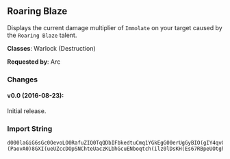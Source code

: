 ## Roaring Blaze

Displays the current damage multiplier of `Immolate` on your target caused by
the `Roaring Blaze` talent.

**Classes**: Warlock (Destruction)

**Requested by**: Arc

### Changes

#### v0.0 (2016-08-23):

Initial release.

### Import String

    d000laGiG6sGc0OevoLO0RafuZIQ0TqQDbIFbkedtuCmq1YGkEgG00erUgGyBIO(gIY4qvQZHQY9ayFGcv)dvrDqvrleQuper1efPUOizJqL8rOkNuu1kHYlbfkZevv3euYore)erAOGISua1tvvtLQ6QQcBfvj(kOOolOG8wus3fLyVq(lk1GLoSclgQQhJKjJkxwPnRk9zqA0OOtROvdkKEnQsA2cUnq2nf)MsdhfwUqpNktxLRJW2fHVdk14Pk68ufwpQcEpQImFqbCFufA)KrWr(OphYh9hu30ACiF0FAMhYh9PiCNfe6tttttRcSDeNgOQ4om4HvLMMMMwybl1iO(ufG6GioyVMecJMwnyPgbvGvbOcZ7GxFsehoiXf60ACS(eYKJfiXf60AegnTAWsncQFvaQW8o41NeXH7psSCq4MogHHhowFczYXIWcwQrqLry4XgX7r(0QauFyMhEpYNohygHHhBeCwHjmAAAAA1)EQwg30ACQm34QsttttlSGLAeuJ7BCDmbECRkavCYimHrttttR(4MH55HknnnnTWcwQrq1yHTWcwQrqnUVX1XmV52yIrqfGkCvye14(gxhtGh3kSGLAeudd3b8(gxhtvvvvvaQ0X9nUoM5n3gtmcQ0QWfwWsncQueUZcYF98ewWsncQoMwIa3NPf2QQQQQQauViXkSGLAeuNoszCtRXrkJ1OQQcqfM3bV(KioCqY7iLXnTghPmwJWcwQrqLry4XgX7r(0QQQQQQauFyMhEpYNohygHHhBeCwHjmAAAAAvynMg1Gf6KsLMMMMwybl1iOgXNClH5CQau5jEuybl1iOgXhweHZPcqLNyndlQaubdhsMmG9QYkCwubOcgoeCacyVQSIdlQaubdhcqsgSxvwbklQaubdhcFabmpkmHfSuJG6lHH6MwJQ1qUfe(JlvI1C5y7v1rGFQeR58QY2RQZsePw8EKpTxvNLisTKmaTEvDwIi1IRWaQZRkBVctvvvLBDhEpYN2Rk36osgGwVQCR7Wvya15vLTxvhJneYN2RQJXgcKmaTEvz7vfceizfMQQQQWuvvvNVQogBiKpTkaaQWjJVKXr9yUgHPQQQQQQQoFvDe4NkXAovaaub)HPu8Zp70pH1t8sbw9yUgHPQQQQQQQQQQQgXNClH5CSYTUdVh5tZIka1Cr8j3syohRCR7W7r(0SOAJQzYQcdRcxyQQQQQQQQRHtyQQQQBWTZxvhJneYNwfaav4aHmYaAYQhZ1imvvvvvvv15RQ7Ioc8Z5iWpvI1CEvH7vfo8SQaaOc(dtP4NF2pFa8t2GvpMRryQQQQQQQQQQQQr8j3syohRCR7W7r(0SOcqnNJa)ujwZPkyaaQG)Wuk(5N9Zha)KnWPGfP8sQ0GZQomCQzuTrvZmimvvvvvvv11Wjmvvv11WjS1WjmHfSuJG6lHH6MwJQ1a8(gxhZCzfMQQQ68v9HzEPx8jEFZb(grO7b2Rk48GazdJBb7v1mdEvbdt8)egkfWGZQEmxJWuvvvvvvvPiCNfK)65PcqnIpSicNJ1i(KBjmNJ1hM5H3J8PZb(grO7bollSOAJQG5zEMNblmvvv1n4wHPQQQQQQQsr4oli)1ZtfG60rkJBAnoszSMCzvhgovWWHKjdyvBufmyHPQQQUgoHTgoHjSGLAeuFjmu30Au5SKt4oli)1ZlxwHPQQQASWwfGkE75pbT5Ykmvvv15RQXcBvA1WWDaVVX1XufghGACFJRJzEZTXeJG6XCnctvvvvvvv1AaEFJRJzUSctvvvvvvvnmChW7BCDmvbOASWwyQQQQRHtyQQQQX9iIgvkc3zb5VEEcBnCc7jeol5eUZcYF98ubOYzjNWDwq(RNNWewWsncQxCcf6gtpDmghftvaQ8KWuvvvzfm5KclC)0Nn)KIh7u8sks8z)GeCLNF)uaNknywubOAnKBbH)4sLynNxHXJclyPgb1xcd1nTgvoRFCcf6gZTjwZ5vfceizfMQQQQXcBvaQ4TN)e0MlRWuvvvV4ek0nME6ymokMSUjwZXsoiqGKvyQQQQX9iIgvhtlrG7Z0cBHTgoH9ecN1poHcDJQau5S(XjuOBe95SSPiCNfec3OdDO)G6Mjw)4ek0ncll3IiHgEg0FWXnVP1mcSV4ek0n6q(Od9PiCNfK)65H(VegQBAn5YQg3JiAuheXb71KacNLCc3zb5VEE5YQUgo0NBDuO)ZiLAImqYOItg4jtNH30WZG(CthmkHH6Mjw0FecOp30Xim8WF98qFyqk0)1AU)KhwejWtg9FJdq7)IJBGibiOpZDcL5HWfFzYqgC(WbhYassW5doqtg9sNeFO)Kd9b2oItduvChg8WI(tZ8ytzbXiS3YHibo6hSdoKp6tfgohYh9Dtd0WI(W8tG5NuYHXqh6ZnFFNueHZdKp6dIiCtKp6qh6)oOUP1G8rFqeHBI8rh6qFgjyCJWAoKp6dIiCtKp6qh6hhulYh9breUjYhDOd9J2WI8rFqeHBI8rh6qFhJLc5J(UPbAyrKau0H(3iSMd5J(Gic3e5Jo0H(eULnvy4CiCJ(eULTJXsHWn6qFdbi)4ek0n6qKah9Jl0P147bJf9V1Zd9V4ek0nI8rFkc3zbH(VegQBAn5Gabsw14EerJ6GioyVMeq4S(XjuOBmheiqYQUgo0NIWDwqSzo5w0)MGwo0NIWDwqSppySO)Mynh6VjwZ5qFYjfw4(PpB(jfp2P4LuK4Z(bj4kp)(PaovA0)8GXI(ueUZccDOpSNChteUaczKLbhGcuENboqtch(ilz0lDsKH(Es67RBpeUOtgh(iJp(idhGce48bN3z4n6LoPKqFpi991ThcxKHdVbk8KXH3KLeFzsciKLm6LoPKqh6dc95qFh6JdeCGahcC0pbIe4jHdC0Hqa
     
